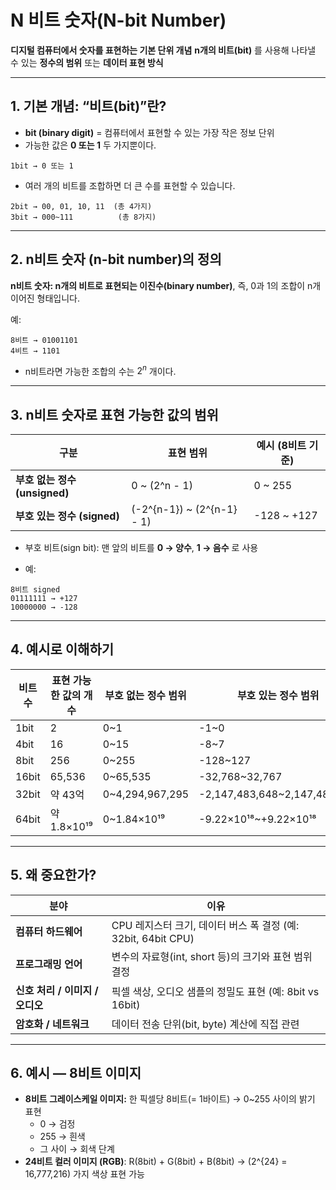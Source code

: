 # N 비트 숫자(N-bit Number)

**디지털 컴퓨터에서 숫자를 표현하는 기본 단위 개념**
**n개의 비트(bit)** 를 사용해 나타낼 수 있는 **정수의 범위** 또는 **데이터 표현 방식**

---

## 1. 기본 개념: “비트(bit)”란?

- **bit (binary digit)** = 컴퓨터에서 표현할 수 있는 가장 작은 정보 단위
- 가능한 값은 **0 또는 1** 두 가지뿐이다.
```
1bit → 0 또는 1
```
- 여러 개의 비트를 조합하면 더 큰 수를 표현할 수 있습니다.
```
2bit → 00, 01, 10, 11  (총 4가지)
3bit → 000~111          (총 8가지)
```

---

## 2. n비트 숫자 (n-bit number)의 정의

**n비트 숫자: n개의 비트로 표현되는 이진수(binary number)**, 즉, 0과 1의 조합이 n개 이어진 형태입니다.

예:
```
8비트 → 01001101
4비트 → 1101
```

- n비트라면 가능한 조합의 수는 $2^n$ 개이다.

---

## 3. n비트 숫자로 표현 가능한 값의 범위

| 구분                      | 표현 범위                      | 예시 (8비트 기준) |
| ----------------------- | -------------------------- | ----------- |
| **부호 없는 정수 (unsigned)** | 0 ~ (2^n - 1)              | 0 ~ 255     |
| **부호 있는 정수 (signed)**   | (-2^{n-1}) ~ (2^{n-1} - 1) | -128 ~ +127 |

* 부호 비트(sign bit): 맨 앞의 비트를 **0 → 양수**, **1 → 음수** 로 사용
- 예:
```
8비트 signed
01111111 → +127  
10000000 → -128
```

---

## 4. 예시로 이해하기

|비트 수|표현 가능한 값의 개수|부호 없는 정수 범위|부호 있는 정수 범위|
|---|---|---|---|
|1bit|2|0~1|-1~0|
|4bit|16|0~15|-8~7|
|8bit|256|0~255|-128~127|
|16bit|65,536|0~65,535|-32,768~32,767|
|32bit|약 43억|0~4,294,967,295|-2,147,483,648~2,147,483,647|
|64bit|약 1.8×10¹⁹|0~1.84×10¹⁹|-9.22×10¹⁸~+9.22×10¹⁸|

---

## 5. 왜 중요한가?

|분야|이유|
|---|---|
|**컴퓨터 하드웨어**|CPU 레지스터 크기, 데이터 버스 폭 결정 (예: 32bit, 64bit CPU)|
|**프로그래밍 언어**|변수의 자료형(int, short 등)의 크기와 표현 범위 결정|
|**신호 처리 / 이미지 / 오디오**|픽셀 색상, 오디오 샘플의 정밀도 표현 (예: 8bit vs 16bit)|
|**암호화 / 네트워크**|데이터 전송 단위(bit, byte) 계산에 직접 관련|

---

## 6. 예시 — 8비트 이미지

- **8비트 그레이스케일 이미지:**  한 픽셀당 8비트(= 1바이트) → 0~255 사이의 밝기 표현
    - 0 → 검정
    - 255 → 흰색
    - 그 사이 → 회색 단계
- **24비트 컬러 이미지 (RGB)**: R(8bit) + G(8bit) + B(8bit) → (2^{24} = 16,777,216) 가지 색상 표현 가능